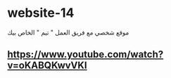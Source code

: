 # website-14
موقع شخصي مع فريق العمل " تيم " الخاص بيك

## https://www.youtube.com/watch?v=oKABQKwvVKI
